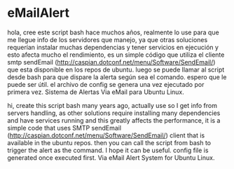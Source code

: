 eMailAlert
==========
hola, cree este script bash hace muchos años, realmente lo use para que me llegue info de los servidores que manejo, ya que otras soluciones requerían instalar muchas dependencias y tener servicios en ejecución y esto afecta mucho el rendimiento, es un simple código que utiliza el cliente smtp sendEmail (http://caspian.dotconf.net/menu/Software/SendEmail/) que esta disponible en los repos de ubuntu. luego se puede llamar al script desde bash para que dispare la alerta según sea el comando. espero que le puede ser útil. el archivo de config se genera una vez ejecutado por primera vez.
Sistema de Alertas Via eMail para Ubuntu Linux.

hi, create this script bash many years ago, actually use so I get info from servers handling, as other solutions require installing many dependencies and have services running and this greatly affects the performance, it is a simple code that uses SMTP sendEmail (http://caspian.dotconf.net/menu/Software/SendEmail/) client that is available in the ubuntu repos. then you can call the script from bash to trigger the alert as the command. I hope it can be useful. config file is generated once executed first.
Via eMail Alert System for Ubuntu Linux.
